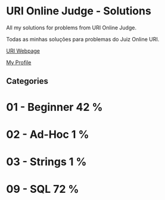 # URI Online Judge - Solutions

All my solutions for problems from URI Online Judge.

Todas as minhas soluções para problemas do Juiz Online URI.

<a href="https://www.urionlinejudge.com.br/">URI Webpage</a>

<a href="https://www.urionlinejudge.com.br/judge/en/profile/242402">My Profile</a>

## Categories

# 01 - Beginner 42 %
# 02 - Ad-Hoc 	 1 %
# 03 - Strings 	 1 %
# 09 - SQL		72 %